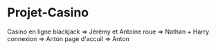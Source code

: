 # Projet-Casino
Casino en ligne 
blackjack => Jérémy et Antoine
roue => Nathan + Harry
connexion => Anton 
page d'accuil => Anton 
